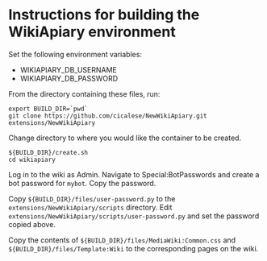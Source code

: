# Instructions for building the WikiApiary environment

Set the following environment variables:
- WIKIAPIARY_DB_USERNAME
- WIKIAPIARY_DB_PASSWORD

From the directory containing these files, run:

```
export BUILD_DIR=`pwd`
git clone https://github.com/cicalese/NewWikiApiary.git extensions/NewWikiApiary
```

Change directory to where you would like the container to be created.

```
${BUILD_DIR}/create.sh
cd wikiapiary
```

Log in to the wiki as Admin. Navigate to Special:BotPasswords and create a bot password for `mybot`. Copy the password.

Copy `${BUILD_DIR}/files/user-password.py` to the `extensions/NewWikiApiary/scripts` directory. Edit `extensions/NewWikiApiary/scripts/user-password.py` and set the password copied above. 

Copy the contents of `${BUILD_DIR}/files/MediaWiki:Common.css` and `${BUILD_DIR}/files/Template:Wiki` to the corresponding pages on the wiki.

